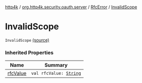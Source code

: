 [http4k](../../index.md) / [org.http4k.security.oauth.server](../index.md) / [RfcError](index.md) / [InvalidScope](./-invalid-scope.md)

# InvalidScope

`InvalidScope` [(source)](https://github.com/http4k/http4k/blob/master/http4k-security-oauth/src/main/kotlin/org/http4k/security/oauth/server/OAuthError.kt#L13)

### Inherited Properties

| Name | Summary |
|---|---|
| [rfcValue](rfc-value.md) | `val rfcValue: `[`String`](https://kotlinlang.org/api/latest/jvm/stdlib/kotlin/-string/index.html) |
